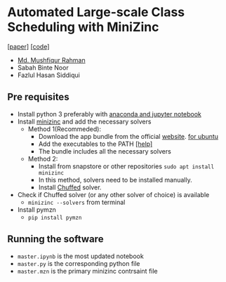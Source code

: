 # Automated Large-scale Class Scheduling with MiniZinc
[[paper]](https://arxiv.org/abs/2011.07507) [[code]](https://github.com/mushfiqur11/ClassSchedule)

- [Md. Mushfiqur Rahman](https://mushfiqur11.github.io)
- Sabah Binte Noor
- Fazlul Hasan Siddiqui

## Pre requisites
- Install python 3 preferably with [anaconda and jupyter notebook](https://www.anaconda.com/)
- Install [minizinc](https://www.minizinc.org/) and add the necessary solvers
    - Method 1(Recommeded): 
        - Download the app bundle from the official [website](https://www.minizinc.org/). [for ubuntu](https://github.com/MiniZinc/MiniZincIDE/releases/download/2.4.3/MiniZincIDE-2.4.3-bundle-linux-x86_64.tgz)
        - Add the executables to the PATH [[help]](https://linuxize.com/post/how-to-add-directory-to-path-in-linux/)
        - The bundle includes all the necessary solvers
    - Method 2: 
        - Install from snapstore or other repositories `sudo apt install minizinc`
        - In this method, solvers need to be installed manually. 
        - Install [Chuffed](https://github.com/chuffed/chuffed) solver.
- Check if Chuffed solver (or any other solver of choice) is available 
    - `minizinc --solvers` from terminal
- Install pymzn
    - `pip install pymzn`

## Running the software
- `master.ipynb` is the most updated notebook
- `master.py` is the corresponding python file
- `master.mzn` is the primary minizinc contrsaint file
